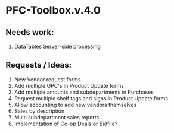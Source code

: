 # PFC-Toolbox.v.4.0

## Needs work:
<ol>
  <li>DataTables Server-side processing</li>
</ol>
  
## Requests / Ideas:
<ol>
  <li>New Vendor request forms</li>
  <li>Add multiple UPC's in Product Update forms</li>
  <li>Add multiple amounts and subdepartments in Purchases</li>
  <li>Request multiple shelf tags and signs in Product Update forms</li>
  <li>Allow accounting to add new vendors themselves</li>
  <li>Sales by description</li>
  <li>Multi subdepartment sales reports.</li>
    <li>Implementation of Co-op Deals or Bidfile?</li>
</ol>

